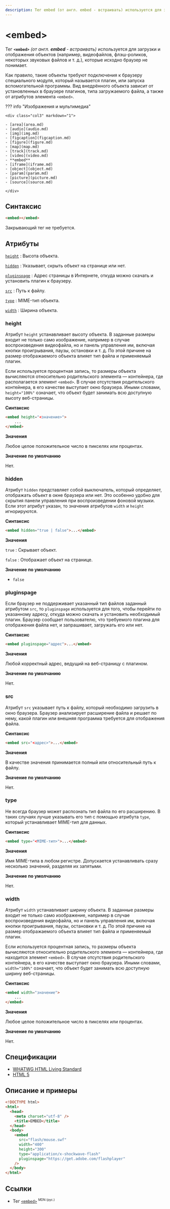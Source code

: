 ```yaml
---
description: Тег embed (от англ. embed - встраивать) используется для загрузки и отображения объектов, которые исходно браузер не понимает
---
```


# &lt;embed&gt;

Тег **`<embed>`** _(от англ. **embed** - встраивать)_ используется для загрузки и отображения объектов (например, видеофайлов, флэш-роликов, некоторых звуковых файлов и т. д.), которые исходно браузер не понимает.

Как правило, такие объекты требуют подключения к браузеру специального модуля, который называется плагин, или запуска вспомогательной программы. Вид внедрённого объекта зависит от установленных в браузере плагинов, типа загружаемого файла, а также от атрибутов элемента `<embed>`.

??? info "Изображения и мультимедиа"

    <div class="col3" markdown="1">

    - [area](area.md)
    - [audio](audio.md)
    - [img](img.md)
    - [figcaption](figcaption.md)
    - [figure](figure.md)
    - [map](map.md)
    - [track](track.md)
    - [video](video.md)
    - **embed**
    - [iframe](iframe.md)
    - [object](object.md)
    - [param](param.md)
    - [picture](picture.md)
    - [source](source.md)

    </div>

## Синтаксис

```html
<embed></embed>
```

Закрывающий тег не требуется.

## Атрибуты

[`height`](#height)
: Высота объекта.

[`hidden`](#hidden)
: Указывает, скрыть объект на странице или нет.

[`pluginspage`](#pluginspage)
: Адрес страницы в Интернете, откуда можно скачать и установить плагин к браузеру.

[`src`](#src)
: Путь к файлу.

[`type`](#type)
: MIME-тип объекта.

[`width`](#width)
: Ширина объекта.

### height

Атрибут `height` устанавливает высоту объекта. В заданные размеры входит не только само изображение, например в случае воспроизведения видеофайла, но и панель управления им, включая кнопки проигрывания, паузы, остановки и т. д. По этой причине на размер отображаемого объекта влияет тип файла и применяемый плагин.

Если используется процентная запись, то размеры объекта вычисляются относительно родительского элемента — контейнера, где располагается элемент `<embed>`. В случае отсутствия родительского контейнера, в его качестве выступает окно браузера. Иными словами, `height="100%"` означает, что объект будет занимать всю доступную высоту веб-страницы.

**Синтаксис**

```html
<embed height="<значение>">
	...
</embed>
```

**Значения**

Любое целое положительное число в пикселях или процентах.

**Значение по умолчанию**

Нет.

### hidden

Атрибут `hidden` представляет собой выключатель, который определяет, отображать объект в окне браузера или нет. Это особенно удобно для скрытия панели управления при воспроизведении фоновой музыки. Если этот атрибут указан, то значения атрибутов `width` и `height` игнорируются.

**Синтаксис**

```html
<embed hidden="true | false">...</embed>
```

**Значения**

`true`
: Скрывает объект.

`false`
: Отображает объект на странице.

**Значение по умолчанию**

- `false`

### pluginspage

Если браузер не поддерживает указанный тип файлов заданный атрибутом `src`, то `pluginspage` используется для того, чтобы перейти по указанному адресу, откуда можно скачать и установить необходимый плагин. Браузер сообщает пользователю, что требуемого плагина для отображения файла нет, и запрашивает, загружать его или нет.

**Синтаксис**

```html
<embed pluginspage="адрес">...</embed>
```

**Значения**

Любой корректный адрес, ведущий на веб-страницу с плагином.

**Значение по умолчанию**

Нет.

### src

Атрибут `src` указывает путь к файлу, который необходимо загрузить в окно браузера. Браузер анализирует расширение файла и решает по нему, какой плагин или внешняя программа требуется для отображения файла.

**Синтаксис**

```html
<embed src="<адрес>">...</embed>
```

**Значения**

В качестве значения принимается полный или относительный путь к файлу.

**Значение по умолчанию**

Нет.

### type

Не всегда браузер может распознать тип файла по его расширению. В таких случаях лучше указывать его тип с помощью атрибута `type`, который устанавливает MIME-тип для данных.

**Синтаксис**

```html
<embed type="<MIME-тип>">...</embed>
```

**Значения**

Имя MIME-типа в любом регистре. Допускается устанавливать сразу несколько значений, разделяя их запятыми.

**Значение по умолчанию**

Нет.

### width

Атрибут `width` устанавливает ширину объекта. В заданные размеры входит не только само изображение, например в случае воспроизведения видеофайла, но и панель управления им, включая кнопки проигрывания, паузы, остановки и т. д. По этой причине на размер отображаемого объекта влияет тип файла и применяемый плагин.

Если используется процентная запись, то размеры объекта вычисляются относительно родительского элемента — контейнера, где находится элемент `<embed>`. В случае отсутствия родительского контейнера, в его качестве выступает окно браузера. Иными словами, `width="100%"` означает, что объект будет занимать всю доступную ширину веб-страницы.

**Синтаксис**

```html
<embed width="значение">
	...
</embed>
```

**Значения**

Любое целое положительное число в пикселях или процентах.

**Значение по умолчанию**

Нет.

## Спецификации

- [WHATWG HTML Living Standard](https://html.spec.whatwg.org/multipage/embedded-content.html#the-embed-element)
- [HTML 5](http://www.w3.org/TR/html5/embedded-content-0.html#the-embed-element)

## Описание и примеры

```html
<!DOCTYPE html>
<html>
  <head>
    <meta charset="utf-8" />
    <title>EMBED</title>
  </head>
  <body>
    <embed
      src="flash/mouse.swf"
      width="400"
      height="300"
      type="application/x-shockwave-flash"
      pluginspage="https://get.adobe.com/flashplayer"
    />
  </body>
</html>
```

## Ссылки

- Тег [`<embed>`](https://developer.mozilla.org/ru/docs/Web/HTML/Element/embed) <sup><small>MDN (рус.)</small></sup>
